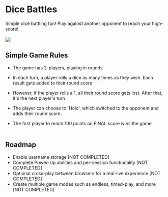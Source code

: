 # Dice Battles

Simple dice battling fun! Play against another opponent to reach your high-score!
<br><br>
<img src="https://i.ibb.co/99NfnkJ/dice-game-demo.gif">
<br>
## Simple Game Rules

- The game has 2-players, playing in rounds
- In each turn, a player rolls a dice as many times as they wish. Each result gets added to their round score
- However, if the player rolls a 1, all their round score gets lost. After that, it's the next player's turn
- The player can choose to 'Hold', which switched to the opponent and adds their round score.

- The first player to reach 100 points on FINAL score wins the game
<br><br>
## Roadmap

- Enable username storage [NOT COMPLETED]
- Complete Power-Up abilities and per-session functionality [NOT COMPLETED]
- Optional cross-play between browsers for a real-live experience [NOT COMPLETED]
- Create multiple game modes such as endless, timed-play, and more [NOT COMPLETED]
